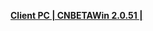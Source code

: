 **[Client PC | CNBETAWin 2.0.51 |  ](https://autopatchcn.bhsr.com/client/beta/20240218141245_s88rzMzuCZJcR9kg/StarRail_2.0.51.zip)**